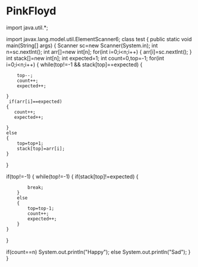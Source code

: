 # PinkFloyd
import java.util.*;
 
import javax.lang.model.util.ElementScanner6;
class test
{
    public static void main(String[] args) {
        Scanner sc=new Scanner(System.in);
        int n=sc.nextInt();
        int arr[]=new int[n];
        for(int i=0;i<n;i++)
        {
            arr[i]=sc.nextInt();
        }
        int stack[]=new int[n];
        int expected=1;
        int count=0,top=-1;
for(int i=0;i<n;i++)
{
    while(top!=-1 && stack[top]==expected)
    {
        
        top--;
        count++;
        expected++;
        
    }
     if(arr[i]==expected)
    {
       count++;
       expected++;
    
    }
    else 
    {
        top=top+1;
        stack[top]=arr[i];
    }
}
 
if(top!=-1)
{
    while(top!=-1)
    {
        if(stack[top]!=expected)
        {
           
            break;
        }
        else
        {
            top=top-1;
            count++;
            expected++;
        }
    }
 
}
 
if(count==n)
System.out.println("Happy");
else
System.out.println("Sad");
}
}

